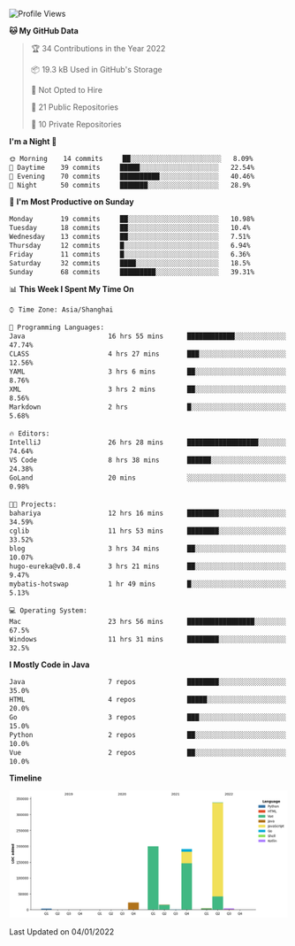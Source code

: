 <!--START_SECTION:waka-->
![Profile Views](http://img.shields.io/badge/Profile%20Views-0-blue)

**🐱 My GitHub Data** 

> 🏆 34 Contributions in the Year 2022
 > 
> 📦 19.3 kB Used in GitHub's Storage 
 > 
> 🚫 Not Opted to Hire
 > 
> 📜 21 Public Repositories 
 > 
> 🔑 10 Private Repositories  
 > 
**I'm a Night 🦉** 

```text
🌞 Morning    14 commits     ██░░░░░░░░░░░░░░░░░░░░░░░   8.09% 
🌆 Daytime    39 commits     █████░░░░░░░░░░░░░░░░░░░░   22.54% 
🌃 Evening    70 commits     ██████████░░░░░░░░░░░░░░░   40.46% 
🌙 Night      50 commits     ███████░░░░░░░░░░░░░░░░░░   28.9%

```
📅 **I'm Most Productive on Sunday** 

```text
Monday       19 commits     ██░░░░░░░░░░░░░░░░░░░░░░░   10.98% 
Tuesday      18 commits     ██░░░░░░░░░░░░░░░░░░░░░░░   10.4% 
Wednesday    13 commits     ██░░░░░░░░░░░░░░░░░░░░░░░   7.51% 
Thursday     12 commits     █░░░░░░░░░░░░░░░░░░░░░░░░   6.94% 
Friday       11 commits     █░░░░░░░░░░░░░░░░░░░░░░░░   6.36% 
Saturday     32 commits     ████░░░░░░░░░░░░░░░░░░░░░   18.5% 
Sunday       68 commits     █████████░░░░░░░░░░░░░░░░   39.31%

```


📊 **This Week I Spent My Time On** 

```text
⌚︎ Time Zone: Asia/Shanghai

💬 Programming Languages: 
Java                     16 hrs 55 mins      ████████████░░░░░░░░░░░░░   47.74% 
CLASS                    4 hrs 27 mins       ███░░░░░░░░░░░░░░░░░░░░░░   12.56% 
YAML                     3 hrs 6 mins        ██░░░░░░░░░░░░░░░░░░░░░░░   8.76% 
XML                      3 hrs 2 mins        ██░░░░░░░░░░░░░░░░░░░░░░░   8.56% 
Markdown                 2 hrs               █░░░░░░░░░░░░░░░░░░░░░░░░   5.68%

🔥 Editors: 
IntelliJ                 26 hrs 28 mins      ██████████████████░░░░░░░   74.64% 
VS Code                  8 hrs 38 mins       ██████░░░░░░░░░░░░░░░░░░░   24.38% 
GoLand                   20 mins             ░░░░░░░░░░░░░░░░░░░░░░░░░   0.98%

🐱‍💻 Projects: 
bahariya                 12 hrs 16 mins      ████████░░░░░░░░░░░░░░░░░   34.59% 
cglib                    11 hrs 53 mins      ████████░░░░░░░░░░░░░░░░░   33.52% 
blog                     3 hrs 34 mins       ██░░░░░░░░░░░░░░░░░░░░░░░   10.07% 
hugo-eureka@v0.8.4       3 hrs 21 mins       ██░░░░░░░░░░░░░░░░░░░░░░░   9.47% 
mybatis-hotswap          1 hr 49 mins        █░░░░░░░░░░░░░░░░░░░░░░░░   5.13%

💻 Operating System: 
Mac                      23 hrs 56 mins      █████████████████░░░░░░░░   67.5% 
Windows                  11 hrs 31 mins      ████████░░░░░░░░░░░░░░░░░   32.5%

```

**I Mostly Code in Java** 

```text
Java                     7 repos             ████████░░░░░░░░░░░░░░░░░   35.0% 
HTML                     4 repos             █████░░░░░░░░░░░░░░░░░░░░   20.0% 
Go                       3 repos             ███░░░░░░░░░░░░░░░░░░░░░░   15.0% 
Python                   2 repos             ██░░░░░░░░░░░░░░░░░░░░░░░   10.0% 
Vue                      2 repos             ██░░░░░░░░░░░░░░░░░░░░░░░   10.0%

```


**Timeline**

![Chart not found](https://raw.githubusercontent.com/youtiaoguagua/youtiaoguagua/master/charts/bar_graph.png) 


 Last Updated on 04/01/2022
<!--END_SECTION:waka-->